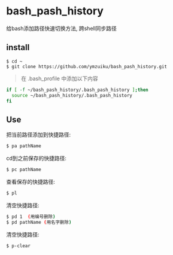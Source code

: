 # bash_pash_history
给bash添加路径快速切换方法, 跨shell同步路径

## install
```
$ cd ~
$ git clone https://github.com/ymzuiku/bash_pash_history.git
```
> 在 .bash_profile 中添加以下内容

```sh
if [ -f ~/bash_pash_history/.bash_pash_history ];then
  source ~/bash_pash_history/.bash_pash_history
fi
```

## Use

把当前路径添加到快捷路径:

```sh
$ pa pathName
```

cd到之前保存的快捷路径:

```sh
$ pc pathName
```

查看保存的快捷路径:

```sh
$ pl
```

清空快捷路径:

```sh
$ pd 1  (用编号删除)
$ pd pathName (用名字删除)
```

清空快捷路径:

```sh
$ p-clear
```

